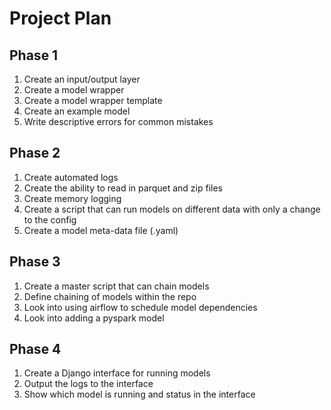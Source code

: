 # Project Plan

## Phase 1
1. Create an input/output layer
2. Create a model wrapper 
3. Create a model wrapper template
4. Create an example model
5. Write descriptive errors for common mistakes

## Phase 2
1. Create automated logs
2. Create the ability to read in parquet and zip files
3. Create memory logging
4. Create a script that can run models on different data with only a change to the config
5. Create a model meta-data file (.yaml)

## Phase 3
1. Create a master script that can chain models
2. Define chaining of models within the repo
3. Look into using airflow to schedule model dependencies
4. Look into adding a pyspark model

## Phase 4 
1. Create a Django interface for running models
2. Output the logs to the interface 
3. Show which model is running and status in the interface
